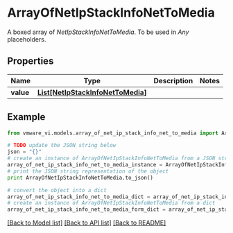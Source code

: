 # ArrayOfNetIpStackInfoNetToMedia

A boxed array of *NetIpStackInfoNetToMedia*. To be used in *Any* placeholders. 

## Properties
Name | Type | Description | Notes
------------ | ------------- | ------------- | -------------
**value** | [**List[NetIpStackInfoNetToMedia]**](NetIpStackInfoNetToMedia.md) |  | 

## Example

```python
from vmware_vi.models.array_of_net_ip_stack_info_net_to_media import ArrayOfNetIpStackInfoNetToMedia

# TODO update the JSON string below
json = "{}"
# create an instance of ArrayOfNetIpStackInfoNetToMedia from a JSON string
array_of_net_ip_stack_info_net_to_media_instance = ArrayOfNetIpStackInfoNetToMedia.from_json(json)
# print the JSON string representation of the object
print ArrayOfNetIpStackInfoNetToMedia.to_json()

# convert the object into a dict
array_of_net_ip_stack_info_net_to_media_dict = array_of_net_ip_stack_info_net_to_media_instance.to_dict()
# create an instance of ArrayOfNetIpStackInfoNetToMedia from a dict
array_of_net_ip_stack_info_net_to_media_form_dict = array_of_net_ip_stack_info_net_to_media.from_dict(array_of_net_ip_stack_info_net_to_media_dict)
```
[[Back to Model list]](../README.md#documentation-for-models) [[Back to API list]](../README.md#documentation-for-api-endpoints) [[Back to README]](../README.md)


